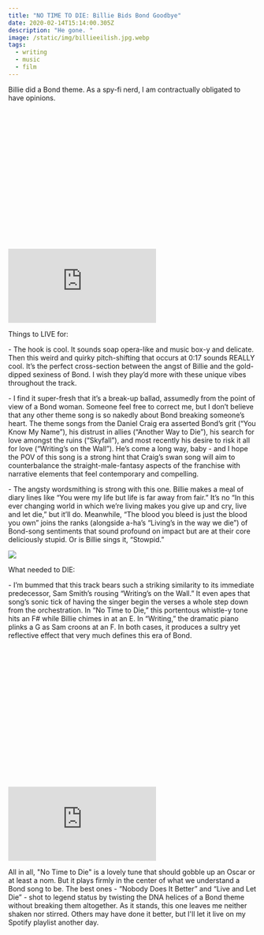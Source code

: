 ```yaml
---
title: "NO TIME TO DIE: Billie Bids Bond Goodbye"
date: 2020-02-14T15:14:00.305Z
description: "He gone. "
image: /static/img/billieeilish.jpg.webp
tags:
  - writing
  - music
  - film
---
```

Billie did a Bond theme. As a spy-fi nerd, I am contractually obligated to have opinions.

<div class="relative mb-12" style="padding: 56.25% 0 0 0;">
  <iframe 
    src="https://www.youtube.com/embed/BboMpayJomw" 
    title="Video player" 
    class="absolute top-0 left-0 w-full h-full"
    frameborder="0" 
    allowfullscreen
  ></iframe>
</div>

Things to LIVE for:

\- The hook is cool. It sounds soap opera-like and music box-y and delicate. Then this weird and quirky pitch-shifting that occurs at 0:17 sounds REALLY cool. It’s the perfect cross-section between the angst of Billie and the gold-dipped sexiness of Bond. I wish they play’d more with these unique vibes throughout the track.

\- I find it super-fresh that it’s a break-up ballad, assumedly from the point of view of a Bond woman. Someone feel free to correct me, but I don’t believe that any other theme song is so nakedly about Bond breaking someone’s heart. The theme songs from the Daniel Craig era asserted Bond’s grit (“You Know My Name”), his distrust in allies (“Another Way to Die”), his search for love amongst the ruins (“Skyfall”), and most recently his desire to risk it all for love (“Writing’s on the Wall”). He’s come a long way, baby - and I hope the POV of this song is a strong hint that Craig’s swan song will aim to counterbalance the straight-male-fantasy aspects of the franchise with narrative elements that feel contemporary and compelling.

\- The angsty wordsmithing is strong with this one. Billie makes a meal of diary lines like “You were my life but life is far away from fair.” It’s no “In this ever changing world in which we’re living makes you give up and cry, live and let die,” but it’ll do. Meanwhile, “The blood you bleed is just the blood you own” joins the ranks (alongside a-ha’s “Living’s in the way we die”) of Bond-song sentiments that sound profound on impact but are at their core deliciously stupid. Or is Billie sings it, “Stowpid.”

![](/static/img/billieeilish.jpg.webp)

What needed to DIE:

\- I’m bummed that this track bears such a striking similarity to its immediate predecessor, Sam Smith’s rousing “Writing’s on the Wall.” It even apes that song’s sonic tick of having the singer begin the verses a whole step down from the orchestration. In “No Time to Die,” this portentous whistle-y tone hits an F# while Billie chimes in at an E. In “Writing,” the dramatic piano plinks a G as Sam croons at an F. In both cases, it produces a sultry yet reflective effect that very much defines this era of Bond.

<div class="relative mb-12" style="padding: 56.25% 0 0 0;">
  <iframe 
    src="https://www.youtube.com/embed/8jzDnsjYv9A" 
    title="Video player" 
    class="absolute top-0 left-0 w-full h-full"
    frameborder="0" 
    allowfullscreen
  ></iframe>
</div>

All in all, "No Time to Die" is a lovely tune that should gobble up an Oscar or at least a nom. But it plays firmly in the center of what we understand a Bond song to be. The best ones - “Nobody Does It Better” and “Live and Let Die” - shot to legend status by twisting the DNA helices of a Bond theme without breaking them altogether. As it stands, this one leaves me neither shaken nor stirred. Others may have done it better, but I'll let it live on my Spotify playlist another day.